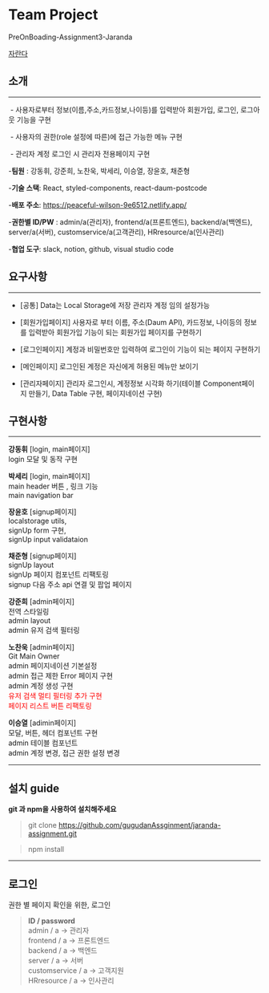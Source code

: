 # Team Project
PreOnBoading-Assignment3-Jaranda

[자란다](https://jaranda.kr/)

## 소개
***
​    - 사용자로부터 정보(이름,주소,카드정보,나이등)를 입력받아 회원가입, 로그인, 로그아웃 기능을 구현

​    - 사용자의 권한(role 설정에 따른)에 접근 가능한 메뉴 구현

​    - 관리자 계정 로그인 시 관리자 전용페이지 구현


-**팀원** : 강동휘, 강준희, 노찬욱, 박세리, 이승열, 장윤호, 채준형

-**기술 스택**: React, styled-components, react-daum-postcode

-**배포 주소**: https://peaceful-wilson-9e6512.netlify.app/

-**권한별 ID/PW** : admin/a(관리자), frontend/a(프론트엔드), backend/a(백엔드), server/a(서버), customservice/a(고객관리), HRresource/a(인사관리)

-**협업 도구**: slack, notion, github, visual studio code


## 요구사항
***
* [공통]
  Data는 Local Storage에 저장
  관리자 계정 임의 설정가능

* [회원가입페이지]
  사용자로 부터 이름, 주소(Daum API), 카드정보, 나이등의 정보를 입력받아 회원가입 기능이 되는 회원가입 페이지를 구현하기

* [로그인페이지]
  계정과 비밀번호만 입력하여 로그인이 기능이 되는 페이지 구현하기

* [메인페이지]
  로그인된 계정은 자신에게 허용된 메뉴만 보이기

* [관리자페이지]
  관리자 로그인시, 계정정보 시각화 하기(테이블 Component페이지 만들기, Data Table 구현, 페이지네이션 구현)

## 구현사항
***

**강동휘**
[login, main페이지]  
login 모달 및 동작 구현

**박세리**
[login, main페이지]  
main header 버튼 , 링크 기능  
main navigation bar  

**장윤호**
[signup페이지]  
localstorage utils,  
signUp form 구현,  
signUp input validataion

**채준형**
[signup페이지]  
signUp layout  
signUp 페이지 컴포넌트 리팩토링  
signup 다음 주소 api 연결 및 팝업 페이지  

**강준희**
[admin페이지]  
전역 스타일링  
admin layout  
admin 유저 검색 필터링  

**노찬욱**
[admin페이지]  
Git Main Owner  
admin 페이지네이션 기본설정  
admin 접근 제한 Error 페이지 구현  
admin 계정 생성 구현  
<span style="color:red">유저 검색 멀티 필터링 추가 구현</span>  
<span style="color:red">페이지 리스트 버튼 리팩토링  </sapn>

**이승열**
[adimin페이지]  
모달, 버튼, 헤더 컴포넌트 구현  
admin 테이블 컴포넌트  
admin 계정 변경, 접근 권한 설정 변경  


------

## 설치 guide

**git 과 npm을 사용하여 설치해주세요**

> git clone https://github.com/gugudanAssginment/jaranda-assignment.git

> npm install

------
## 로그인
권한 별 페이지 확인을 위한, 로그인
> **ID / password** <br>
admin / a -> 관리자 <br>
frontend / a -> 프론트엔드 <br>
backend / a -> 백엔드 <br>
server / a -> 서버 <br>
customservice / a -> 고객지원 <br>
HRresource / a -> 인사관리 <br>
